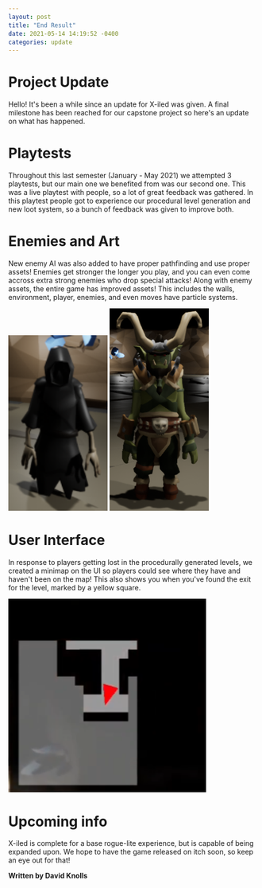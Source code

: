 ```yaml
---
layout: post
title: "End Result"
date: 2021-05-14 14:19:52 -0400
categories: update
---
```


# Project Update

Hello! It's been a while since an update for X-iled was given. A final milestone has been reached for our capstone project so here's an update on what has happened.

# Playtests

Throughout this last semester (January - May 2021) we attempted 3 playtests, but our main one we benefited from was our second one. This was a live playtest with people, so a lot of great feedback was gathered. In this playtest people got to experience our procedural level generation and new loot system, so a bunch of feedback was given to improve both. 

# Enemies and Art

New enemy AI was also added to have proper pathfinding and use proper assets! Enemies get stronger the longer you play, and you can even come accross extra strong enemies who drop special attacks! Along with enemy assets, the entire game has improved assets! This includes the walls, environment, player, enemies, and even moves have particle systems. 

<img src="/assets/51421/model2.png" width="200" />

<img src="/assets/51421/model1.png" width="200" />

# User Interface

In response to players getting lost in the procedurally generated levels, we created a minimap on the UI so players could see where they have and haven't been on the map! This also shows you when you've found the exit for the level, marked by a yellow square.

<img src="/assets/51421/minimap.png" width="400" />

# Upcoming info

X-iled is complete for a base rogue-lite experience, but is capable of being expanded upon. We hope to have the game released on itch soon, so keep an eye out for that!

**Written by David Knolls**

